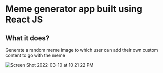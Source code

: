 # Meme generator app built using React JS

## What it does?
Generate a random meme image to which user can add their own custom content to go with the meme

![Screen Shot 2022-03-10 at 10 21 22 PM](https://user-images.githubusercontent.com/37097058/157795958-6285f4a2-2424-4a76-81c2-f0b01685af10.png)
